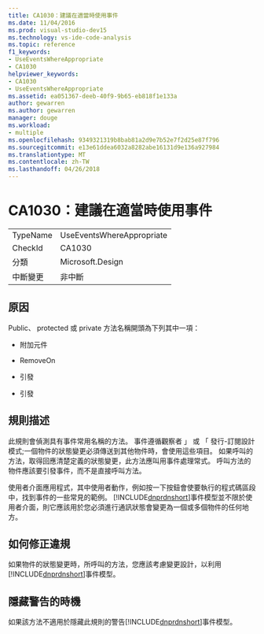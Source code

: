 ```yaml
---
title: CA1030：建議在適當時使用事件
ms.date: 11/04/2016
ms.prod: visual-studio-dev15
ms.technology: vs-ide-code-analysis
ms.topic: reference
f1_keywords:
- UseEventsWhereAppropriate
- CA1030
helpviewer_keywords:
- CA1030
- UseEventsWhereAppropriate
ms.assetid: ea051367-deeb-40f9-9b65-eb818f1e133a
author: gewarren
ms.author: gewarren
manager: douge
ms.workload:
- multiple
ms.openlocfilehash: 9349321319b8bab81a2d9e7b52e7f2d25e87f796
ms.sourcegitcommit: e13e61ddea6032a8282abe16131d9e136a927984
ms.translationtype: MT
ms.contentlocale: zh-TW
ms.lasthandoff: 04/26/2018
---
```

# <a name="ca1030-use-events-where-appropriate"></a>CA1030：建議在適當時使用事件
|||
|-|-|
|TypeName|UseEventsWhereAppropriate|
|CheckId|CA1030|
|分類|Microsoft.Design|
|中斷變更|非中斷|

## <a name="cause"></a>原因
 Public、 protected 或 private 方法名稱開頭為下列其中一項：

-   附加元件

-   RemoveOn

-   引發

-   引發

## <a name="rule-description"></a>規則描述
 此規則會偵測具有事件常用名稱的方法。 事件遵循觀察者 」 或 「 發行-訂閱設計模式;一個物件的狀態變更必須傳送到其他物件時，會使用這些項目。 如果呼叫的方法，取得回應清楚定義的狀態變更，此方法應叫用事件處理常式。 呼叫方法的物件應該要引發事件，而不是直接呼叫方法。

 使用者介面應用程式，其中使用者動作，例如按一下按鈕會使要執行的程式碼區段中，找到事件的一些常見的範例。 [!INCLUDE[dnprdnshort](../code-quality/includes/dnprdnshort_md.md)]事件模型並不限於使用者介面，則它應該用於您必須進行通訊狀態會變更為一個或多個物件的任何地方。

## <a name="how-to-fix-violations"></a>如何修正違規
 如果物件的狀態變更時，所呼叫的方法，您應該考慮變更設計，以利用[!INCLUDE[dnprdnshort](../code-quality/includes/dnprdnshort_md.md)]事件模型。

## <a name="when-to-suppress-warnings"></a>隱藏警告的時機
 如果該方法不適用於隱藏此規則的警告[!INCLUDE[dnprdnshort](../code-quality/includes/dnprdnshort_md.md)]事件模型。